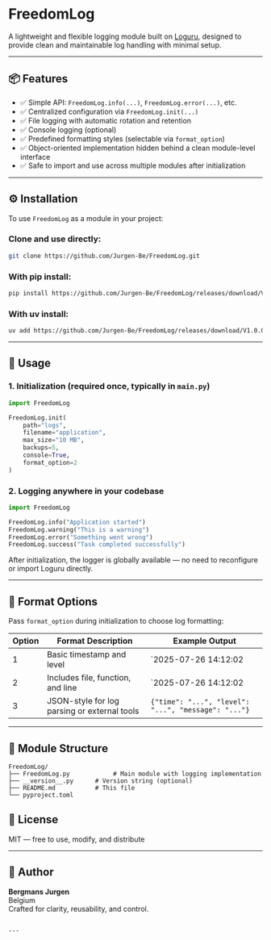 # FreedomLog

A lightweight and flexible logging module built on [Loguru](https://github.com/Delgan/loguru), designed to provide clean and maintainable log handling with minimal setup.

---

## 📦 Features

- ✅ Simple API: `FreedomLog.info(...)`, `FreedomLog.error(...)`, etc.
- ✅ Centralized configuration via `FreedomLog.init(...)`
- ✅ File logging with automatic rotation and retention
- ✅ Console logging (optional)
- ✅ Predefined formatting styles (selectable via `format_option`)
- ✅ Object-oriented implementation hidden behind a clean module-level interface
- ✅ Safe to import and use across multiple modules after initialization

---

## ⚙️ Installation

To use `FreedomLog` as a module in your project:

### Clone and use directly:

```bash
git clone https://github.com/Jurgen-Be/FreedomLog.git
```

### With pip install:
```bash
pip install https://github.com/Jurgen-Be/FreedomLog/releases/download/V1.0.0/freedomlog-1.0.0-py3-none-any.whl
```

### With uv install:
```bash
uv add https://github.com/Jurgen-Be/FreedomLog/releases/download/V1.0.0/freedomlog-1.0.0-py3-none-any.whl
```
---
## 🚀 Usage

### 1. Initialization (required once, typically in `main.py`)

```python
import FreedomLog

FreedomLog.init(
    path="logs",
    filename="application",
    max_size="10 MB",
    backups=5,
    console=True,
    format_option=2
)
```

### 2. Logging anywhere in your codebase

```python
import FreedomLog

FreedomLog.info("Application started")
FreedomLog.warning("This is a warning")
FreedomLog.error("Something went wrong")
FreedomLog.success("Task completed successfully")
```

After initialization, the logger is globally available — no need to reconfigure or import Loguru directly.

---

## 🔣 Format Options

Pass `format_option` during initialization to choose log formatting:

| Option | Format Description                            | Example Output                                      |
|--------|------------------------------------------------|-----------------------------------------------------|
| 1      | Basic timestamp and level                      | `2025-07-26 14:12:02 | INFO | Message here`         |
| 2      | Includes file, function, and line              | `2025-07-26 14:12:02 | INFO | [main.py:foo:23] ...` |
| 3      | JSON-style for log parsing or external tools   | `{"time": "...", "level": "...", "message": "..."}` |

---

## 🧩 Module Structure

```text
FreedomLog/
├── FreedomLog.py            # Main module with logging implementation
├── __version__.py      # Version string (optional)
├── README.md           # This file
└── pyproject.toml
```

## 📄 License

MIT — free to use, modify, and distribute

---

## 👤 Author

**Bergmans Jurgen**  
Belgium  
Crafted for clarity, reusability, and control.
```

---